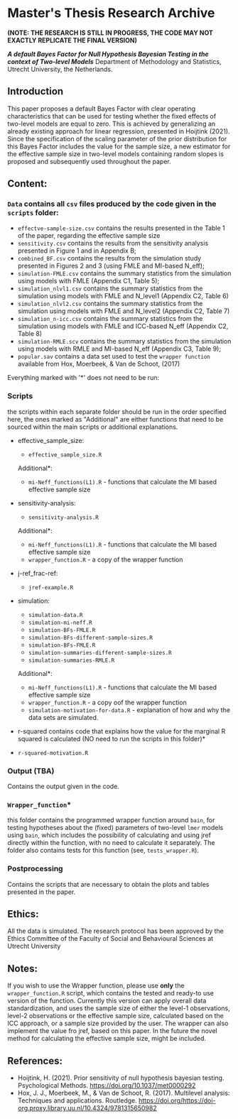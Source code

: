 # Master's Thesis Research Archive

**(NOTE: THE RESEARCH IS STILL IN PROGRESS, THE CODE  MAY NOT EXACTLY REPLICATE THE FINAL VERSION)**

***A default Bayes Factor for Null Hypothesis Bayesian Testing in the context of Two-level Models***
Department of Methodology and Statistics, Utrecht University, the Netherlands.


## Introduction 

This paper proposes a default Bayes Factor with clear operating characteristics that can be used for testing whether the fixed effects of two-level models are equal to zero. This is achieved by generalizing an already existing approach for linear regression, presented in Hoijtink (2021). Since the specification of the scaling parameter of the prior distribution for this Bayes Factor includes the value for the sample size, a new estimator for the effective sample size in two-level models containing random slopes is proposed and subsequently used throughout the paper.

## Content:

### `Data` contains all `csv` files produced by the code given in the `scripts` folder:

   - `effectve-sample-size.csv` contains the results presented in the Table 1 of the paper, regarding the effective sample size
   - `sensitivity.csv` contains the results from the sensitivity analysis presented in Figure 1 and in Appendix B;
   - `combined_BF.csv` contains the results from the simulation study presented in Figures 2 and 3 (using FMLE and MI-based N_eff);
   - `simulation-FMLE.csv` contains the summary statistics from the simulation using models with FMLE (Appendix C1, Table 5);
   - `simulation_nlvl1.csv` contains the summary statistics from the simulation using models with FMLE and N_level1 (Appendix C2, Table 6)
   - `simulation_nlvl2.csv` contains the summary statistics from the simulation using models with FMLE and N_level2 (Appendix C2, Table 7)
   - `simulation_n-icc.csv` contains the summary statistics from the simulation using models with FMLE and ICC-based N_eff (Appendix C2, Table 8)
   - `simulation-RMLE.scv` contains the summary statistics from the simulation using models with RMLE and MI-based N_eff (Appendix C3, Table 9);
   - `popular.sav` contains a data set used to test the `wrapper function` available from Hox, Moerbeek, & Van de Schoot, (2017)
   
Everything marked with '*' does not need to be run:

### Scripts 
the scripts within each separate folder should be run in the order specified here, the ones marked as "Additional" are either functions that need to be sourced within the main scripts or additional explanations. 

 - effective_sample_size:
   
    - `effective_sample_size.R`
    
    Additional*:
    
    - `mi-Neff_functions(L1).R` - functions that calculate the MI based effective sample size

 - sensitivity-analysis:
    
    - `sensitivity-analysis.R`
    
    Additional*:
    
    - `mi-Neff_functions(L1).R` - functions that calculate the MI based effective sample size
    - `wrapper_function.R` - a copy of the wrapper function
    
 - j-ref_frac-ref:
 
    - `jref-example.R` 
    
 - simulation:
   
    - `simulation-data.R`
    - `simulation-mi-neff.R`
    - `simulation-BFs-FMLE.R`
    - `simulation-BFs-different-sample-sizes.R`
    - `simulation-BFs-FMLE.R`
    - `simulation-summaries-different-sample-sizes.R`
    - `simulation-summaries-RMLE.R`
  
    Additional*:
    
    - `mi-Neff_functions(L1).R` - functions that calculate the MI based effective sample size
    - `wrapper_function.R` - a copy oof the wrapper function
    - `simulation-motivation-for-data.R` - explanation of how and why the data sets are simulated.
    
  - r-squared contains code that explains how the value for the marginal R squared is calculated (NO need to run the scripts in this folder)*
  
  - `r-squared-motivation.R`
  
### Output (TBA)

Contains the output given in the code.
 
### `Wrapper_function`* 
this folder contains the programmed wrapper function around `bain`, for testing hypotheses about the (fixed) parameters of two-level `lmer` models using `bain`, which includes the possibility of calculating and using jref directly within the function, with no need to calculate it separately. The folder also contains tests for this function (see, `tests_wrapper.R`).

### Postprocessing 
Contains the scripts that are necessary to obtain the plots and tables presented in the paper.

## Ethics:

All the data is simulated. The research protocol has been approved by the Ethics Committee of the Faculty of Social and Behavioural Sciences at Utrecht University



## Notes: 

If you wish to use the Wrapper function, please use **only** the `wrapper_function.R` script, which contains the tested and ready-to use version of the function. Currently this version can apply overall data standardization, and uses the sample size of either the level-1 observations, level-2 observations or the effective sample size, calculated based on the ICC approach, or a sample size provided by the user. The wrapper can also implement the value fro jref, based on this paper. In the future the novel method for calculating the effective sample size, might be included.

## References:

 - Hoijtink, H. (2021). Prior sensitivity of null hypothesis bayesian testing. Psychological Methods.
https://doi.org/10.1037/met0000292
 - Hox, J. J., Moerbeek, M., & Van de Schoot, R. (2017). Multilevel analysis: Techniques and applications.
Routledge. https://doi.org/https://doi-org.proxy.library.uu.nl/10.4324/9781315650982
 
